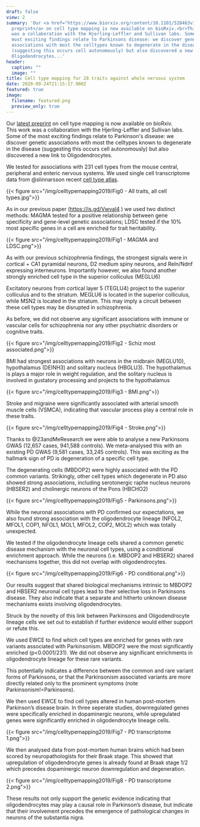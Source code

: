 ```yaml
---
draft: false
view: 2
summary: 'Our <a href="https://www.biorxiv.org/content/10.1101/528463v1">latest
  preprint</a> on cell type mapping is now available on bioRxiv.<br>This work
  was a collaboration with the Hjerling-Leffler and Sullivan labs. Some of the
  most exciting findings relate to Parkinsons disease: we discover genetic
  associations with most the celltypes known to degenerate in the disease
  (suggesting this occurs cell autonomously) but also discovered a new link to
  Oligodendrocytes...'
header:
  caption: ""
  image: ""
title: Cell type mapping for 28 traits against whole nervous system
date: 2020-09-24T21:15:17.900Z
featured: true
image:
  filename: featured.png
  preview_only: true
---
```

Our <a href="https://www.biorxiv.org/content/10.1101/528463v1">latest preprint</a> on cell type mapping is now available on bioRxiv.<br>This work was a collaboration with the Hjerling-Leffler and Sullivan labs. Some of the most exciting findings relate to Parkinson's disease: we discover genetic associations with most the celltypes known to degenerate in the disease (suggesting this occurs cell autonomously) but also discovered a new link to Oligodendrocytes.

We tested for associations with 231 cell types from the mouse central, peripheral and enteric nervous systems. We used single cell transcriptome data from @slinnarsson recent <a href="https://is.gd/TDuwm7">cell type atlas</a>.

{{< figure src="/img/celltypemapping2019/Fig0 - All traits, all cell types.jpg">}}

As in our previous paper (https://is.gd/Vwval4 ) we used two distinct methods: MAGMA tested for a positive relationship between gene specificity and gene-level genetic associations; LDSC tested if the 10% most specific genes in a cell are enriched for trait heritability.

{{< figure src="/img/celltypemapping2019/Fig1 - MAGMA and LDSC.png">}}

As with our previous schizophrenia findings, the strongest signals were in cortical + CA1 pyramidal neurons, D2 medium spiny neurons, and Reln/Ndnf expressing interneurons. Importantly however, we also found another strongly enriched cell type in the superior colliculus (MEGLU6)

Excitatory neurons from cortical layer 5 (TEGLU4) project to the superior colliculus and to the striatum. MEGLU6 is located in the superior colliculus, while MSN2 is located in the striatum. This may imply a circuit between these cell types may be disrupted in schizophrenia.

As before, we did not observe any significant associations with immune or vascular cells for schizophrenia nor any other psychiatric disorders or cognitive traits.

{{< figure src="/img/celltypemapping2019/Fig2 - Schiz most associated.png">}}

BMI had strongest associations with neurons in the midbrain (MEGLU10), hypothalamus (DEINH3) and solitary nucleus (HBGLU3). The hypothalamus is plays a major role in weight regulation, and the solitary nucleus is involved in gustatory processing and projects to the hypothalamus

{{< figure src="/img/celltypemapping2019/Fig3 - BMI.png">}}

Stroke and migraine were significantly associated with arterial smooth muscle cells (VSMCA), indicating that vascular process play a central role in these traits.

{{< figure src="/img/celltypemapping2019/Fig4 - Stroke.png">}}

Thanks to @23andMeResearch we were able to analyse a new Parkinsons GWAS (12,657 cases, 941,588 controls). We meta-analysed this with an existing PD GWAS (9,581 cases, 33,245 controls). This was exciting as the hallmark sign of PD is degeneration of a specific cell type.

The degenerating cells (MBDOP2) were highly associated with the PD common variants. Strikingly, other cell types which degenerate in PD also showed strong associations, including serotonergic raphe nucleus neurons (HBSER2) and cholinergic neurons of the Pons (HBCHO2)

{{< figure src="/img/celltypemapping2019/Fig5 - Parkinsons.png">}}

While the neuronal associations with PD confirmed our expectations, we also found strong association with the oligodendrocyte lineage (NFOL2, MFOL1, COP1, NFOL1, MOL1, MFOL2, COP2, MOL2) which was totally unexpected.

We tested if the oligodendrocyte lineage cells shared a common genetic disease mechanism with the neuronal cell types, using a conditional enrichment approach. While the neurons (i.e. MBDOP2 and HBSER2) shared mechanisms together, this did not overlap with oligodendrocytes.

{{< figure src="/img/celltypemapping2019/Fig6 - PD conditional.png">}}

Our results suggest that shared biological mechanisms intrinsic to MBDOP2 and HBSER2 neuronal cell types lead to their selective loss in Parkinsons disease. They also indicate that a separate and hitherto unknown disease mechanisms exists involving oligodendrocytes.

Struck by the novelty of this link between Parkinsons and Oligodendrocyte lineage cells we set out to establish if further evidence would either support or refute this.

We used EWCE to find which cell types are enriched for genes with rare variants associated with Parkinsonism. MBDOP2 were the most significantly enriched (p<0.0001/231). We did not observe any significant enrichments in oligodendrocyte lineage for these rare variants.

This potentially indicates a difference between the common and rare variant forms of Parkinsons, or that the Parkinsonism associated variants are more directly related only to the prominent symptoms (note Parkinsonism!=Parkinsons).

We then used EWCE to find cell types altered in human post-mortem Parkinson’s disease brain. In three seperate studies, downregulated genes were specifically enriched in dopaminergic neurons, while upregulated genes were significantly enriched in oligodendrocyte lineage cells.

{{< figure src="/img/celltypemapping2019/Fig7 - PD transcriptome 1.png">}}

We then analysed data from post-mortem human brains which had been scored by neuropathologists for their Braak stage. This showed that upregulation of oligodendrocyte genes is already found at Braak stage 1/2 which precedes dopaminergic neuron downregulation and degeneration.

{{< figure src="/img/celltypemapping2019/Fig8 - PD transcriptome 2.png">}}

These results not only support the genetic evidence indicating that oligodendrocytes may play a causal role in Parkinson’s disease, but indicate that their involvement precedes the emergence of pathological changes in neurons of the substantia nigra.
